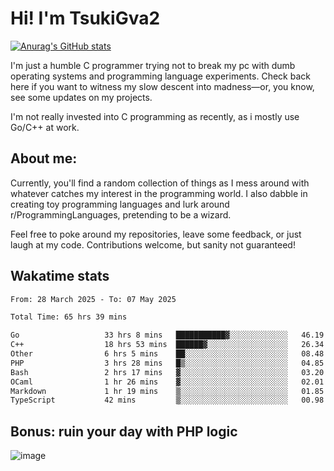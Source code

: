 # Hi! I'm TsukiGva2

[![Anurag's GitHub stats](https://github-readme-stats.vercel.app/api?username=tsukigva2&theme=gruvbox&show_icons=true)](https://github.com/anuraghazra/github-readme-stats)

I'm just a humble C programmer trying not to break my pc with dumb operating systems and programming language experiments. Check back here if you want to witness my slow descent into madness—or, you know, see some updates on my projects.

I'm not really invested into C programming as recently, as i mostly use Go/C++ at work.

## About me:

Currently, you'll find a random collection of things as I mess around with whatever catches my interest in the programming world. I also dabble in creating toy programming languages and lurk around r/ProgrammingLanguages, pretending to be a wizard.

Feel free to poke around my repositories, leave some feedback, or just laugh at my code. Contributions welcome, but sanity not guaranteed!


## Wakatime stats

<!--START_SECTION:waka-->

```txt
From: 28 March 2025 - To: 07 May 2025

Total Time: 65 hrs 39 mins

Go                   33 hrs 8 mins   ███████████▓░░░░░░░░░░░░░   46.19 %
C++                  18 hrs 53 mins  ██████▓░░░░░░░░░░░░░░░░░░   26.34 %
Other                6 hrs 5 mins    ██░░░░░░░░░░░░░░░░░░░░░░░   08.48 %
PHP                  3 hrs 28 mins   █▒░░░░░░░░░░░░░░░░░░░░░░░   04.85 %
Bash                 2 hrs 17 mins   ▓░░░░░░░░░░░░░░░░░░░░░░░░   03.20 %
OCaml                1 hr 26 mins    ▓░░░░░░░░░░░░░░░░░░░░░░░░   02.01 %
Markdown             1 hr 19 mins    ▒░░░░░░░░░░░░░░░░░░░░░░░░   01.85 %
TypeScript           42 mins         ▒░░░░░░░░░░░░░░░░░░░░░░░░   00.98 %
```

<!--END_SECTION:waka-->

## Bonus: ruin your day with PHP logic

![image](https://github.com/user-attachments/assets/ca5eea46-08ff-4478-864a-a9008b433368)
